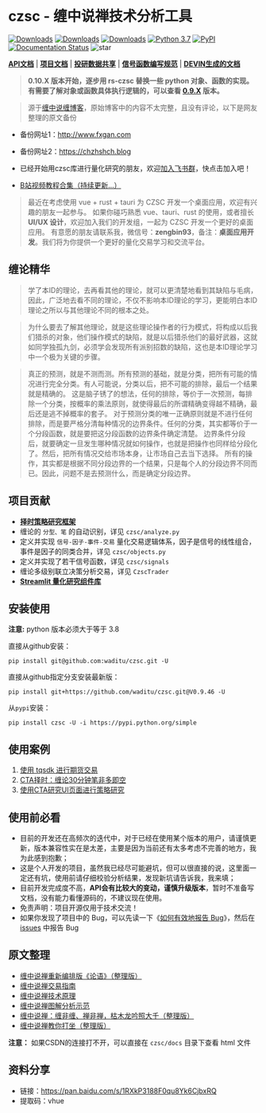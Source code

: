 # czsc - 缠中说禅技术分析工具

[![Downloads](https://static.pepy.tech/personalized-badge/czsc?period=total&units=international_system&left_color=red&right_color=orange&left_text=Downloads/Total)](https://pepy.tech/project/czsc)
[![Downloads](https://static.pepy.tech/personalized-badge/czsc?period=month&units=international_system&left_color=red&right_color=orange&left_text=Downloads/Month)](https://pepy.tech/project/czsc)
[![Downloads](https://static.pepy.tech/personalized-badge/czsc?period=week&units=international_system&left_color=red&right_color=orange&left_text=Downloads/Week)](https://pepy.tech/project/czsc)
[![Python 3.7](https://img.shields.io/badge/python-3.7-blue.svg)](https://www.python.org/downloads/release/python-370/)
[![PyPI](https://img.shields.io/pypi/v/czsc.svg)](https://pypi.org/project/czsc/)
[![Documentation Status](https://readthedocs.org/projects/czsc/badge/?version=latest)](https://czsc.readthedocs.io/en/latest/?badge=latest)
![star](https://gitcode.com/zengbin92/czsc/star/badge.svg)

**[API文档](https://czsc.readthedocs.io/en/latest/modules.html)** |
**[项目文档](https://s0cqcxuy3p.feishu.cn/wiki/wikcn3gB1MKl3ClpLnboHM1QgKf)** |
**[投研数据共享](https://s0cqcxuy3p.feishu.cn/wiki/wikcnzuPawXtBB7Cj7mqlYZxpDh)** |
**[信号函数编写规范](https://s0cqcxuy3p.feishu.cn/wiki/wikcnCFLLTNGbr2THqo7KtWfBkd)** |
**[DEVIN生成的文档](https://deepwiki.com/waditu/czsc/1-overview)**

> **0.10.X 版本开始，逐步用 rs-czsc 替换一些 python 对象、函数的实现。有需要了解对象或函数具体执行逻辑的，可以查看 [0.9.X](https://github.com/waditu/czsc/tree/v0.9.69) 版本。**

>源于[缠中说缠博客](http://blog.sina.com.cn/chzhshch)，原始博客中的内容不太完整，且没有评论，以下是网友整理的原文备份

* 备份网址1：http://www.fxgan.com
* 备份网址2：https://chzhshch.blog

* 已经开始用czsc库进行量化研究的朋友，欢迎[加入飞书群](https://applink.feishu.cn/client/chat/chatter/add_by_link?link_token=0bak668e-7617-452c-b935-94d2c209e6cf)，快点击加入吧！
* [B站视频教程合集（持续更新...）](https://space.bilibili.com/243682308/channel/series)

> 最近在考虑使用 vue + rust + tauri 为 CZSC 开发一个桌面应用，欢迎有兴趣的朋友一起参与。
> 如果你碰巧熟悉 vue、tauri、rust 的使用，或者擅长 **UI/UX 设计**，欢迎加入我们的开发组，一起为 CZSC 开发一个更好的桌面应用。
> 有意愿的朋友请联系我，微信号：**zengbin93**，备注：**桌面应用开发**。我们将为你提供一个更好的量化交易学习和交流平台。

## 缠论精华

>学了本ID的理论，去再看其他的理论，就可以更清楚地看到其缺陷与毛病，因此，广泛地去看不同的理论，不仅不影响本ID理论的学习，更能明白本ID理论之所以与其他理论不同的根本之处。

>为什么要去了解其他理论，就是这些理论操作者的行为模式，将构成以后我们猎杀的对象，他们操作模式的缺陷，就是以后猎杀他们的最好武器，这就如同学独孤九剑，必须学会发现所有派别招数的缺陷，这也是本ID理论学习中一个极为关键的步骤。

>真正的预测，就是不测而测。所有预测的基础，就是分类，把所有可能的情况进行完全分类。有人可能说，分类以后，把不可能的排除，最后一个结果就是精确的。
>这是脑子锈了的想法，任何的排除，等价于一次预测，每排除一个分类，按概率的乘法原则，就使得最后的所谓精确变得越不精确，最后还是逃不掉概率的套子。
>对于预测分类的唯一正确原则就是不进行任何排除，而是要严格分清每种情况的边界条件。任何的分类，其实都等价于一个分段函数，就是要把这分段函数的边界条件确定清楚。 
>边界条件分段后，就要确定一旦发生哪种情况就如何操作，也就是把操作也同样给分段化了。然后，把所有情况交给市场本身，让市场自己去当下选择。
>所有的操作，其实都是根据不同分段边界的一个结果，只是每个人的分段边界不同而已。因此，问题不是去预测什么，而是确定分段边界。

## 项目贡献

* **[择时策略研究框架](https://s0cqcxuy3p.feishu.cn/wiki/wikcnhizrtIOQakwVcZLMKJNaib)**
* 缠论的 `分型、笔` 的自动识别，详见 `czsc/analyze.py`
* 定义并实现 `信号-因子-事件-交易` 量化交易逻辑体系，因子是信号的线性组合，事件是因子的同类合并，详见 `czsc/objects.py`
* 定义并实现了若干信号函数，详见 `czsc/signals`
* 缠论多级别联立决策分析交易，详见 `CzscTrader`
* **[Streamlit 量化研究组件库](https://s0cqcxuy3p.feishu.cn/wiki/AATuw5vN7iN9XbkVPuwcE186n9f)**


## 安装使用

**注意:** python 版本必须大于等于 3.8

直接从github安装：
```
pip install git@github.com:waditu/czsc.git -U
```

直接从github指定分支安装最新版：
```
pip install git+https://github.com/waditu/czsc.git@V0.9.46 -U
```

从`pypi`安装：
```
pip install czsc -U -i https://pypi.python.org/simple
```

## 使用案例

1. [使用 tqsdk 进行期货交易](https://s0cqcxuy3p.feishu.cn/wiki/wikcn41lQIAJ1f8v41Dj5eAmrub)
2. [CTA择时：缠论30分钟笔非多即空](https://s0cqcxuy3p.feishu.cn/wiki/YPlewoj70ikwxakPnOucTP8lnYg)
3. [使用CTA研究UI页面进行策略研究](https://s0cqcxuy3p.feishu.cn/wiki/JWe3wo1VNiglO9kE999cGy8innh)


## 使用前必看

* 目前的开发还在高频次的迭代中，对于已经在使用某个版本的用户，请谨慎更新，版本兼容性实在是太差，主要是因为当前还有太多考虑不完善的地方，我为此感到抱歉；
* 这是个人开发的项目，虽然我已经尽可能避坑，但可以很直接的说，这里面一定还有坑，使用前请仔细校验分析结果，发现新坑请告诉我，我来填；
* 目前开发完成度不高，**API会有比较大的变动，谨慎升级版本**，暂时不准备写文档，没有能力看懂源码的，不建议现在使用。
* 免责声明：项目开源仅用于技术交流！
* 如果你发现了项目中的 Bug，可以先读一下《[如何有效地报告 Bug](https://www.chiark.greenend.org.uk/~sgtatham/bugs-cn.html)》，然后在 [issues](https://github.com/waditu/czsc/issues) 中报告 Bug


## 原文整理

* [缠中说禅重新编排版《论语》（整理版）](https://blog.csdn.net/baidu_25764509/article/details/109517775)
* [缠中说禅交易指南](https://blog.csdn.net/baidu_25764509/article/details/109598229)
* [缠中说禅技术原理](https://blog.csdn.net/baidu_25764509/article/details/109597255)
* [缠中说禅图解分析示范](https://blog.csdn.net/baidu_25764509/article/details/110195063)
* [缠中说禅：缠非缠、禅非禅，枯木龙吟照大千（整理版）](https://blog.csdn.net/baidu_25764509/article/details/110775662)
* [缠中说禅教你打坐（整理版）](https://blog.csdn.net/baidu_25764509/article/details/113735170)

**注意：** 如果CSDN的连接打不开，可以直接在 `czsc/docs` 目录下查看 html 文件


## 资料分享

* 链接：https://pan.baidu.com/s/1RXkP3188F0qu8Yk6CjbxRQ
* 提取码：vhue
